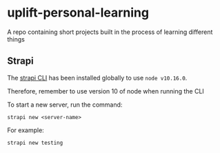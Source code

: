 # uplift-personal-learning
A repo containing short projects built in the process of learning different things

## Strapi
The [strapi CLI](https://strapi.io/) has been installed globally to use `node v10.16.0`.

Therefore, remember to use version 10 of node when running the CLI

To start a new server, run the command:
```
strapi new <server-name>
```

For example:
```
strapi new testing
```
